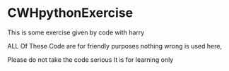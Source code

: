 # CWHpythonExercise
This is some exercise given by code with harry


ALL Of These Code are for friendly purposes nothing wrong is used here, 

Please do not take the code serious It is for learning only
